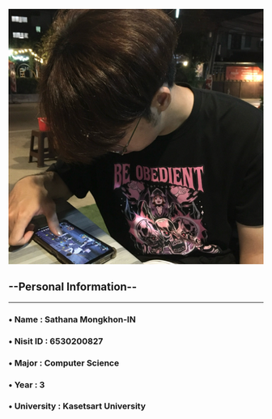 ![image](image/Profile.jpg)

## --Personal Information--
---
### • Name : Sathana Mongkhon-IN
### • Nisit ID : 6530200827 
### • Major : Computer Science
### • Year : 3
### • University : Kasetsart University
